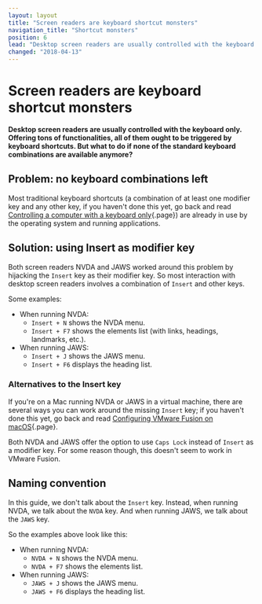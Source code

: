 ```yaml
---
layout: layout
title: "Screen readers are keyboard shortcut monsters"
navigation_title: "Shortcut monsters"
position: 6
lead: "Desktop screen readers are usually controlled with the keyboard only. Offering tons of functionalities, all of them ought to be triggered by keyboard shortcuts. But what to do if none of the standard keyboard combinations are available anymore?"
changed: "2018-04-13"
---
```


# Screen readers are keyboard shortcut monsters

**Desktop screen readers are usually controlled with the keyboard only. Offering tons of functionalities, all of them ought to be triggered by keyboard shortcuts. But what to do if none of the standard keyboard combinations are available anymore?**

## Problem: no keyboard combinations left

Most traditional keyboard shortcuts (a combination of at least one modifier key and any other key, if you haven't done this yet, go back and read [Controlling a computer with a keyboard only](/knowledge/keyboard-only/controlling-a-computer){.page}) are already in use by the operating system and running applications.

## Solution: using Insert as modifier key

Both screen readers NVDA and JAWS worked around this problem by hijacking the `Insert` key as their modifier key. So most interaction with desktop screen readers involves a combination of `Insert` and other keys.

Some examples:

- When running NVDA:
    - `Insert + N` shows the NVDA menu.
    - `Insert + F7` shows the elements list (with links, headings, landmarks, etc.).
- When running JAWS:
    - `Insert + J` shows the JAWS menu.
    - `Insert + F6` displays the heading list.

### Alternatives to the Insert key

If you're on a Mac running NVDA or JAWS in a virtual machine, there are several ways you can work around the missing `Insert` key; if you haven't done this yet, go back and read [Configuring VMware Fusion on macOS](/setup/windows/vmware-on-macos){.page}.

Both NVDA and JAWS offer the option to use `Caps Lock` instead of `Insert` as a modifier key. For some reason though, this doesn't seem to work in VMware Fusion.

## Naming convention

In this guide, we don't talk about the `Insert` key. Instead, when running NVDA, we talk about the `NVDA` key. And when running JAWS, we talk about the `JAWS` key.

So the examples above look like this:

- When running NVDA:
    - `NVDA + N` shows the NVDA menu.
    - `NVDA + F7` shows the elements list.
- When running JAWS:
    - `JAWS + J` shows the JAWS menu.
    - `JAWS + F6` displays the heading list.